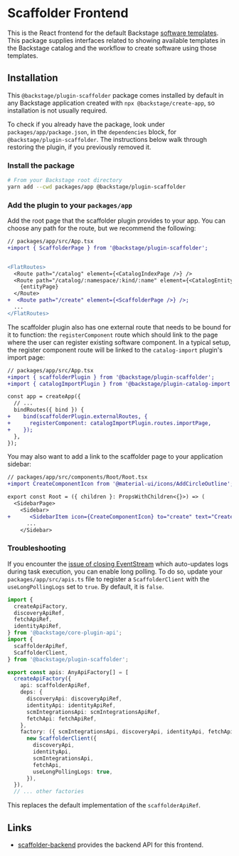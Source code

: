 # Scaffolder Frontend

This is the React frontend for the default Backstage [software
templates](https://backstage.io/docs/features/software-templates/).
This package supplies interfaces related to showing available templates in the
Backstage catalog and the workflow to create software using those templates.

## Installation

This `@backstage/plugin-scaffolder` package comes installed by default in any
Backstage application created with `npx @backstage/create-app`, so installation
is not usually required.

To check if you already have the package, look under
`packages/app/package.json`, in the `dependencies` block, for
`@backstage/plugin-scaffolder`. The instructions below walk through restoring
the plugin, if you previously removed it.

### Install the package

```bash
# From your Backstage root directory
yarn add --cwd packages/app @backstage/plugin-scaffolder
```

### Add the plugin to your `packages/app`

Add the root page that the scaffolder plugin provides to your app. You can
choose any path for the route, but we recommend the following:

```diff
// packages/app/src/App.tsx
+import { ScaffolderPage } from '@backstage/plugin-scaffolder';


<FlatRoutes>
  <Route path="/catalog" element={<CatalogIndexPage />} />
  <Route path="/catalog/:namespace/:kind/:name" element={<CatalogEntityPage />}>
    {entityPage}
  </Route>
+  <Route path="/create" element={<ScaffolderPage />} />;
  ...
</FlatRoutes>
```

The scaffolder plugin also has one external route that needs to be bound for it
to function: the `registerComponent` route which should link to the page where
the user can register existing software component. In a typical setup, the
register component route will be linked to the `catalog-import` plugin's import
page:

```diff
// packages/app/src/App.tsx
+import { scaffolderPlugin } from '@backstage/plugin-scaffolder';
+import { catalogImportPlugin } from '@backstage/plugin-catalog-import';

const app = createApp({
  // ...
  bindRoutes({ bind }) {
+    bind(scaffolderPlugin.externalRoutes, {
+      registerComponent: catalogImportPlugin.routes.importPage,
+    });
  },
});
```

You may also want to add a link to the scaffolder page to your application
sidebar:

```diff
// packages/app/src/components/Root/Root.tsx
+import CreateComponentIcon from '@material-ui/icons/AddCircleOutline';

export const Root = ({ children }: PropsWithChildren<{}>) => (
  <SidebarPage>
    <Sidebar>
+      <SidebarItem icon={CreateComponentIcon} to="create" text="Create..." />;
      ...
    </Sidebar>
```

### Troubleshooting

If you encounter the [issue of closing EventStream](https://github.com/backstage/backstage/issues/5535)
which auto-updates logs during task execution, you can enable long polling. To do so,
update your `packages/app/src/apis.ts` file to register a `ScaffolderClient` with the
`useLongPollingLogs` set to `true`. By default, it is `false`.

```typescript
import {
  createApiFactory,
  discoveryApiRef,
  fetchApiRef,
  identityApiRef,
} from '@backstage/core-plugin-api';
import {
  scaffolderApiRef,
  ScaffolderClient,
} from '@backstage/plugin-scaffolder';

export const apis: AnyApiFactory[] = [
  createApiFactory({
    api: scaffolderApiRef,
    deps: {
      discoveryApi: discoveryApiRef,
      identityApi: identityApiRef,
      scmIntegrationsApi: scmIntegrationsApiRef,
      fetchApi: fetchApiRef,
    },
    factory: ({ scmIntegrationsApi, discoveryApi, identityApi, fetchApi }) =>
      new ScaffolderClient({
        discoveryApi,
        identityApi,
        scmIntegrationsApi,
        fetchApi,
        useLongPollingLogs: true,
      }),
  }),
  // ... other factories
```

This replaces the default implementation of the `scaffolderApiRef`.

## Links

- [scaffolder-backend](https://github.com/backstage/backstage/tree/master/plugins/scaffolder-backend)
  provides the backend API for this frontend.
